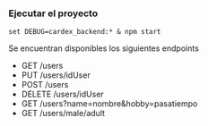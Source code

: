 ### Ejecutar el proyecto
```
set DEBUG=cardex_backend:* & npm start
```
Se encuentran disponibles los siguientes endpoints
* GET /users
* PUT /users/idUser
* POST /users
* DELETE /users/idUser
* GET /users?name=nombre&hobby=pasatiempo
* GET /users/male/adult
